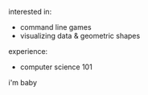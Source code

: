 interested in:
- command line games
- visualizing data & geometric shapes

experience:
- computer science 101

i'm baby
